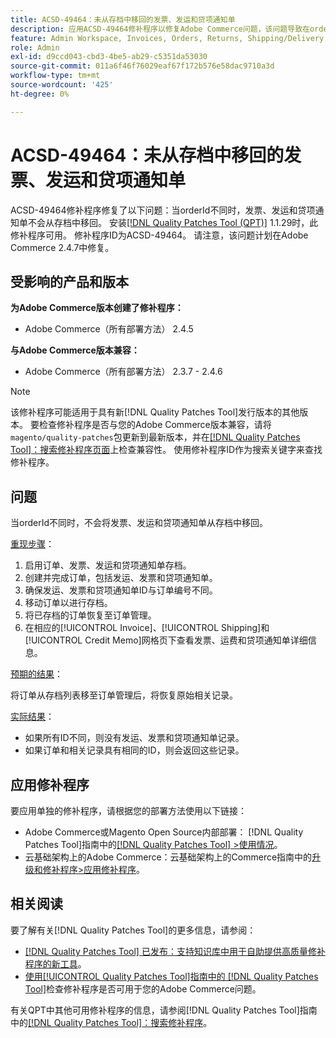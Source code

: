 ```yaml
---
title: ACSD-49464：未从存档中移回的发票、发运和贷项通知单
description: 应用ACSD-49464修补程序以修复Adobe Commerce问题，该问题导致在orderId不同时，发票、发运和贷项通知单不会从存档中移回。
feature: Admin Workspace, Invoices, Orders, Returns, Shipping/Delivery
role: Admin
exl-id: d9ccd043-cbd3-4be5-ab29-c5351da53030
source-git-commit: 011a6f46f76029eaf67f172b576e58dac9710a3d
workflow-type: tm+mt
source-wordcount: '425'
ht-degree: 0%

---
```


# ACSD-49464：未从存档中移回的发票、发运和贷项通知单

ACSD-49464修补程序修复了以下问题：当orderId不同时，发票、发运和贷项通知单不会从存档中移回。 安装[[!DNL Quality Patches Tool (QPT)]](https://experienceleague.adobe.com/en/docs/commerce-operations/tools/quality-patches-tool/quality-patches-tool-to-self-serve-quality-patches) 1.1.29时，此修补程序可用。 修补程序ID为ACSD-49464。 请注意，该问题计划在Adobe Commerce 2.4.7中修复。

## 受影响的产品和版本

**为Adobe Commerce版本创建了修补程序：**

* Adobe Commerce（所有部署方法） 2.4.5

**与Adobe Commerce版本兼容：**

* Adobe Commerce（所有部署方法） 2.3.7 - 2.4.6

>[!NOTE]
>
>该修补程序可能适用于具有新[!DNL Quality Patches Tool]发行版本的其他版本。 要检查修补程序是否与您的Adobe Commerce版本兼容，请将`magento/quality-patches`包更新到最新版本，并在[[!DNL Quality Patches Tool]：搜索修补程序页面](https://experienceleague.adobe.com/tools/commerce-quality-patches/index.html)上检查兼容性。 使用修补程序ID作为搜索关键字来查找修补程序。

## 问题

当orderId不同时，不会将发票、发运和贷项通知单从存档中移回。

<u>重现步骤</u>：

1. 启用订单、发票、发运和贷项通知单存档。
1. 创建并完成订单，包括发运、发票和贷项通知单。
1. 确保发运、发票和贷项通知单ID与订单编号不同。
1. 移动订单以进行存档。
1. 将已存档的订单恢复至订单管理。
1. 在相应的[!UICONTROL Invoice]、[!UICONTROL Shipping]和[!UICONTROL Credit Memo]网格页下查看发票、运费和贷项通知单详细信息。

<u>预期的结果</u>：

将订单从存档列表移至订单管理后，将恢复原始相关记录。

<u>实际结果</u>：

* 如果所有ID不同，则没有发运、发票和贷项通知单记录。
* 如果订单和相关记录具有相同的ID，则会返回这些记录。

## 应用修补程序

要应用单独的修补程序，请根据您的部署方法使用以下链接：

* Adobe Commerce或Magento Open Source内部部署： [!DNL Quality Patches Tool]指南中的[[!DNL Quality Patches Tool] >使用情况](/help/tools/quality-patches-tool/usage.md)。
* 云基础架构上的Adobe Commerce：云基础架构上的Commerce指南中的[升级和修补程序>应用修补程序](https://experienceleague.adobe.com/docs/commerce-cloud-service/user-guide/develop/upgrade/apply-patches.html)。

## 相关阅读

要了解有关[!DNL Quality Patches Tool]的更多信息，请参阅：

* [[!DNL Quality Patches Tool] 已发布：支持知识库中用于自助提供高质量修补程序的新工具](https://experienceleague.adobe.com/en/docs/commerce-operations/tools/quality-patches-tool/quality-patches-tool-to-self-serve-quality-patches)。
* [使用[!UICONTROL Quality Patches Tool]指南中的 [!DNL Quality Patches Tool]](/help/tools/quality-patches-tool/patches-available-in-qpt/check-patch-for-magento-issue-with-magento-quality-patches.md)检查修补程序是否可用于您的Adobe Commerce问题。


有关QPT中其他可用修补程序的信息，请参阅[!DNL Quality Patches Tool]指南中的[[!DNL Quality Patches Tool]：搜索修补程序](https://experienceleague.adobe.com/tools/commerce-quality-patches/index.html)。
